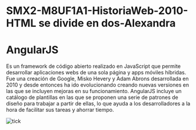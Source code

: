 # SMX2-M8UF1A1-HistoriaWeb-2010-HTML se divide en dos-Alexandra

# __AngularJS__

Es un framework de código abierto realizado en JavaScript que permite desarrollar aplicaciones webs de una sola página y apps móviles híbridas.
Fue una creación de Google, Misko Hevery y Adam Abrons desarrollada en 2010 y desde entonces ha ido evolucionando creando nuevas versiones en las que se incluyen mejoras en su funcionamiento.
AngularJS incluye un catálogo de plantillas en las que se proponen una serie de patrones de diseño para trabajar a partir de ellas, lo que ayuda a los desarrolladores a la hora de facilitar sus tareas y ahorrar tiempo.

![tick](https://github.com/AlexandraRivass/SMX2-M8UF1A1-HistoriaWeb-2010-Pinterest-Alexandra/blob/main/que-es-angular-scaled-1200x675.jpg)
